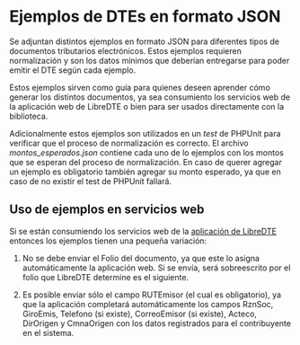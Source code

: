 Ejemplos de DTEs en formato JSON
================================

Se adjuntan distintos ejemplos en formato JSON para diferentes tipos de
documentos tributarios electrónicos. Estos ejemplos requieren normalización y
son los datos mínimos que deberían entregarse para poder emitir el DTE según
cada ejemplo.

Estos ejemplos sirven como guía para quienes deseen aprender cómo generar los
distintos documentos, ya sea consumiento los servicios web de la aplicación web
de LibreDTE o bien para ser usados directamente con la biblioteca.

Adicionalmente estos ejemplos son utilizados en un *test* de PHPUnit para
verificar que el proceso de normalización es correcto. El archivo
*montos_esperados.json* contiene cada uno de lo ejemplos con los montos que se
esperan del proceso de normalización. En caso de querer agregar un ejemplo es
obligatorio también agregar su monto esperado, ya que en caso de no existir el
test de PHPUnit fallará.

Uso de ejemplos en servicios web
--------------------------------

Si se están consumiendo los servicios web de la
[aplicación de LibreDTE](https://github.com/LibreDTE/libredte-webapp)
entonces los ejemplos tienen una pequeña variación:

1. No se debe enviar el Folio del documento, ya que este lo asigna
automáticamente la aplicación web. Si se envía, será sobreescrito por el folio
que LibreDTE determine es el siguiente.

2. Es posible enviar sólo el campo RUTEmisor (el cual es obligatorio), ya que la
aplicación completará automáticamente los campos RznSoc, GiroEmis, Telefono (si
existe), CorreoEmisor (si existe), Acteco, DirOrigen y CmnaOrigen con los datos
registrados para el contribuyente en el sistema.
